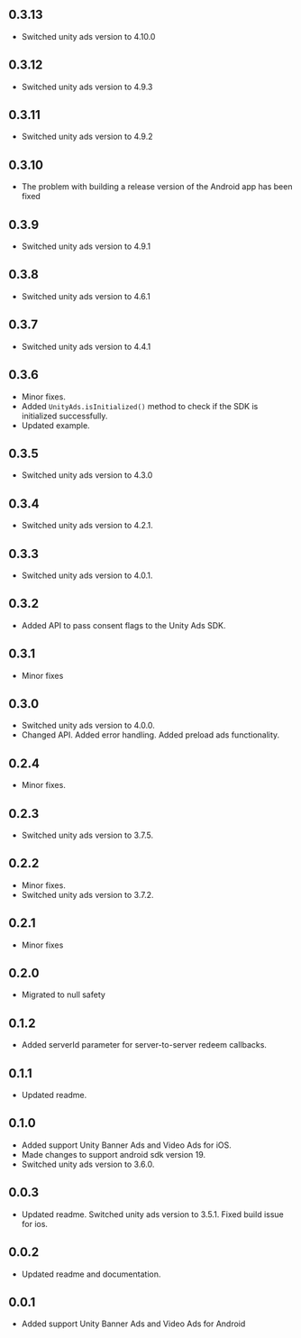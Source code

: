 ## 0.3.13

* Switched unity ads version to 4.10.0

## 0.3.12

* Switched unity ads version to 4.9.3

## 0.3.11

* Switched unity ads version to 4.9.2

## 0.3.10

* The problem with building a release version of the Android app has been fixed
 
## 0.3.9

* Switched unity ads version to 4.9.1

## 0.3.8

* Switched unity ads version to 4.6.1

## 0.3.7

* Switched unity ads version to 4.4.1

## 0.3.6

* Minor fixes.
* Added `UnityAds.isInitialized()` method to check if the SDK is initialized successfully.
* Updated example.

## 0.3.5

* Switched unity ads version to 4.3.0

## 0.3.4

* Switched unity ads version to 4.2.1.

## 0.3.3

* Switched unity ads version to 4.0.1.

## 0.3.2

* Added API to pass consent flags to the Unity Ads SDK.

## 0.3.1

* Minor fixes

## 0.3.0

* Switched unity ads version to 4.0.0.
* Changed API. Added error handling. Added preload ads functionality.

## 0.2.4

* Minor fixes.

## 0.2.3

* Switched unity ads version to 3.7.5.

## 0.2.2

* Minor fixes.
* Switched unity ads version to 3.7.2.

## 0.2.1

* Minor fixes

## 0.2.0

* Migrated to null safety

## 0.1.2

* Added serverId parameter for server-to-server redeem callbacks.

## 0.1.1

* Updated readme.

## 0.1.0

* Added support Unity Banner Ads and Video Ads for iOS.
* Made changes to support android sdk version 19.
* Switched unity ads version to 3.6.0.

## 0.0.3

* Updated readme. Switched unity ads version to 3.5.1. Fixed build issue for ios.

## 0.0.2

* Updated readme and documentation.

## 0.0.1

* Added support Unity Banner Ads and Video Ads for Android
